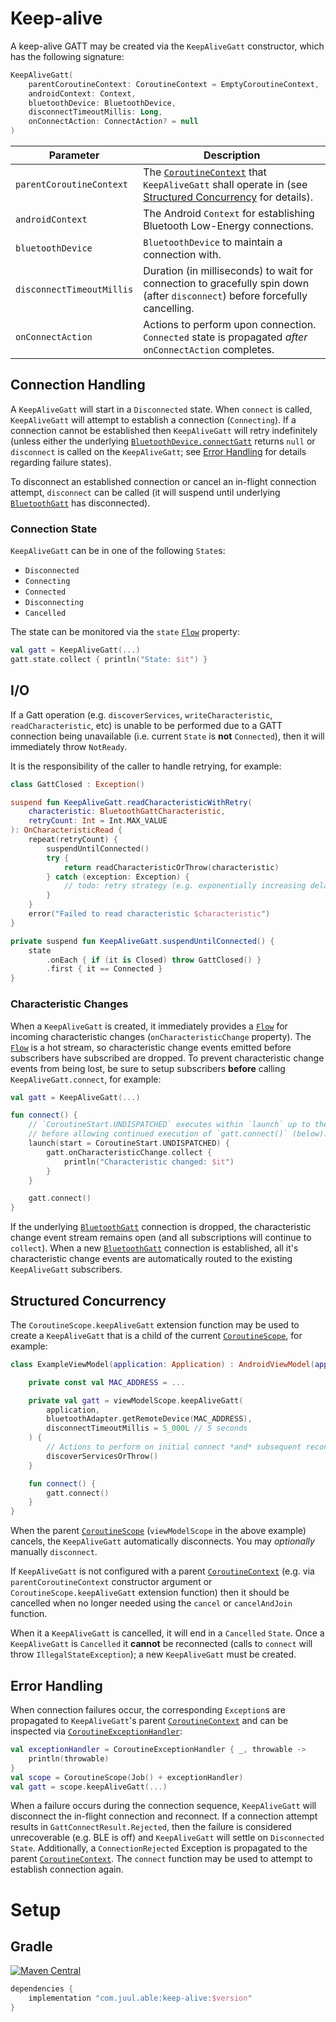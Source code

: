 # Keep-alive

A keep-alive GATT may be created via the `KeepAliveGatt` constructor, which has the following
signature:

```kotlin
KeepAliveGatt(
    parentCoroutineContext: CoroutineContext = EmptyCoroutineContext,
    androidContext: Context,
    bluetoothDevice: BluetoothDevice,
    disconnectTimeoutMillis: Long,
    onConnectAction: ConnectAction? = null
)
```

| Parameter                 | Description                                                                                                                         |
|---------------------------|-------------------------------------------------------------------------------------------------------------------------------------|
| `parentCoroutineContext`  | The [`CoroutineContext`] that `KeepAliveGatt` shall operate in (see [Structured Concurrency](#structured-concurrency) for details). |
| `androidContext`          | The Android `Context` for establishing Bluetooth Low-Energy connections.                                                            |
| `bluetoothDevice`         | `BluetoothDevice` to maintain a connection with.                                                                                    |
| `disconnectTimeoutMillis` | Duration (in milliseconds) to wait for connection to gracefully spin down (after `disconnect`) before forcefully cancelling.        |
| `onConnectAction`         | Actions to perform upon connection. `Connected` state is propagated _after_ `onConnectAction` completes.                            |

## Connection Handling

A `KeepAliveGatt` will start in a `Disconnected` state. When `connect` is called, `KeepAliveGatt`
will attempt to establish a connection (`Connecting`). If a connection cannot be established then
`KeepAliveGatt` will retry indefinitely (unless either the underlying
[`BluetoothDevice.connectGatt`] returns `null` or `disconnect` is called on the `KeepAliveGatt`; see
[Error Handling](#error-handling) for details regarding failure states).

To disconnect an established connection or cancel an in-flight connection attempt, `disconnect` can
be called (it will suspend until underlying [`BluetoothGatt`] has disconnected).

### Connection State

`KeepAliveGatt` can be in one of the following `State`s:

- `Disconnected`
- `Connecting`
- `Connected`
- `Disconnecting`
- `Cancelled`

The state can be monitored via the `state` [`Flow`] property:

```kotlin
val gatt = KeepAliveGatt(...)
gatt.state.collect { println("State: $it") }
```

## I/O

If a Gatt operation (e.g. `discoverServices`, `writeCharacteristic`, `readCharacteristic`, etc) is
unable to be performed due to a GATT connection being unavailable (i.e. current `State` is **not**
`Connected`), then it will immediately throw `NotReady`.

It is the responsibility of the caller to handle retrying, for example:

```kotlin
class GattClosed : Exception()

suspend fun KeepAliveGatt.readCharacteristicWithRetry(
    characteristic: BluetoothGattCharacteristic,
    retryCount: Int = Int.MAX_VALUE
): OnCharacteristicRead {
    repeat(retryCount) {
        suspendUntilConnected()
        try {
            return readCharacteristicOrThrow(characteristic)
        } catch (exception: Exception) {
            // todo: retry strategy (e.g. exponentially increasing delay)
        }
    }
    error("Failed to read characteristic $characteristic")
}

private suspend fun KeepAliveGatt.suspendUntilConnected() {
    state
        .onEach { if (it is Closed) throw GattClosed() }
        .first { it == Connected }
}
```

### Characteristic Changes

When a `KeepAliveGatt` is created, it immediately provides a [`Flow`] for incoming characteristic
changes (`onCharacteristicChange` property). The [`Flow`] is a hot stream, so characteristic change
events emitted before subscribers have subscribed are dropped. To prevent characteristic change
events from being lost, be sure to setup subscribers **before** calling `KeepAliveGatt.connect`, for
example:

```kotlin
val gatt = KeepAliveGatt(...)

fun connect() {
    // `CoroutineStart.UNDISPATCHED` executes within `launch` up to the `collect` (then suspends),
    // before allowing continued execution of `gatt.connect()` (below).
    launch(start = CoroutineStart.UNDISPATCHED) {
        gatt.onCharacteristicChange.collect {
            println("Characteristic changed: $it")
        }
    }

    gatt.connect()
}
```

If the underlying [`BluetoothGatt`] connection is dropped, the characteristic change event stream
remains open (and all subscriptions will continue to `collect`). When a new [`BluetoothGatt`]
connection is established, all it's characteristic change events are automatically routed to the
existing `KeepAliveGatt` subscribers.

## Structured Concurrency

The `CoroutineScope.keepAliveGatt` extension function may be used to create a `KeepAliveGatt` that
is a child of the current [`CoroutineScope`], for example:

```kotlin
class ExampleViewModel(application: Application) : AndroidViewModel(application) {

    private const val MAC_ADDRESS = ...

    private val gatt = viewModelScope.keepAliveGatt(
        application,
        bluetoothAdapter.getRemoteDevice(MAC_ADDRESS),
        disconnectTimeoutMillis = 5_000L // 5 seconds
    ) {
        // Actions to perform on initial connect *and* subsequent reconnects:
        discoverServicesOrThrow()
    }

    fun connect() {
        gatt.connect()
    }
}
```

When the parent [`CoroutineScope`] (`viewModelScope` in the above example) cancels, the
`KeepAliveGatt` automatically disconnects. You may _optionally_ manually `disconnect`.

If `KeepAliveGatt` is not configured with a parent [`CoroutineContext`] (e.g. via
`parentCoroutineContext` constructor argument or `CoroutineScope.keepAliveGatt` extension function)
then it should be cancelled when no longer needed using the `cancel` or `cancelAndJoin` function.

When it a `KeepAliveGatt` is cancelled, it will end in a `Cancelled` `State`. Once a `KeepAliveGatt`
is `Cancelled` it **cannot** be reconnected (calls to `connect` will throw `IllegalStateException`);
a new `KeepAliveGatt` must be created.

## Error Handling

When connection failures occur, the corresponding `Exception`s are propagated to `KeepAliveGatt`'s
parent [`CoroutineContext`] and can be inspected via [`CoroutineExceptionHandler`]:

```kotlin
val exceptionHandler = CoroutineExceptionHandler { _, throwable ->
    println(throwable)
}
val scope = CoroutineScope(Job() + exceptionHandler)
val gatt = scope.keepAliveGatt(...)
```

When a failure occurs during the connection sequence, `KeepAliveGatt` will disconnect the in-flight
connection and reconnect. If a connection attempt results in `GattConnectResult.Rejected`, then the
failure is considered unrecoverable (e.g. BLE is off) and `KeepAliveGatt` will settle on
`Disconnected` `State`. Additionally, a `ConnectionRejected` Exception is propagated to the parent
[`CoroutineContext`]. The `connect` function may be used to attempt to establish connection again.


# Setup

## Gradle

[![Maven Central](https://maven-badges.herokuapp.com/maven-central/com.juul.able/keep-alive/badge.svg)](https://maven-badges.herokuapp.com/maven-central/com.juul.able/keep-alive)

```groovy
dependencies {
    implementation "com.juul.able:keep-alive:$version"
}
```


[`BluetoothDevice.connectGatt`]: https://developer.android.com/reference/android/bluetooth/BluetoothDevice#connectGatt(android.content.Context,%20boolean,%20android.bluetooth.BluetoothGattCallback)
[`BluetoothGatt`]: https://developer.android.com/reference/android/bluetooth/BluetoothGatt
[`CoroutineScope`]: https://kotlin.github.io/kotlinx.coroutines/kotlinx-coroutines-core/kotlinx.coroutines/-coroutine-scope/
[`CoroutineContext`]: https://kotlinlang.org/api/latest/jvm/stdlib/kotlin.coroutines/-coroutine-context/
[`Flow`]: https://kotlin.github.io/kotlinx.coroutines/kotlinx-coroutines-core/kotlinx.coroutines.flow/-flow/
[`CoroutineExceptionHandler`]: https://kotlin.github.io/kotlinx.coroutines/kotlinx-coroutines-core/kotlinx.coroutines/-coroutine-exception-handler/
